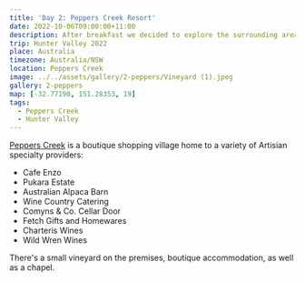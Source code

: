 ```yaml
---
title: 'Day 2: Peppers Creek Resort'
date: 2022-10-06T09:00:00+11:00
description: After breakfast we decided to explore the surrounding areas around Peppers Creek Resort.
trip: Hunter Valley 2022
place: Australia
timezone: Australia/NSW
location: Peppers Creek
image: ../../assets/gallery/2-peppers/Vineyard (1).jpeg
gallery: 2-peppers
map: [-32.77190, 151.28353, 19]
tags:
  - Peppers Creek
  - Hunter Valley
---
```


[Peppers Creek](https://www.pepperscreek.com.au/) is a boutique shopping village home to a variety of Artisian specialty providers:

- Cafe Enzo
- Pukara Estate
- Australian Alpaca Barn
- Wine Country Catering
- Comyns & Co. Cellar Door
- Fetch Gifts and Homewares
- Charteris Wines
- Wild Wren Wines

There's a small vineyard on the premises, boutique accommodation, as well as a chapel.
